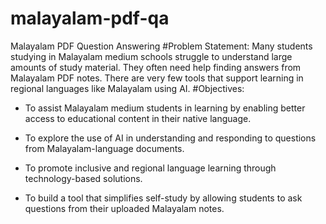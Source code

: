 # malayalam-pdf-qa
Malayalam PDF Question Answering 
#Problem Statement:
Many students studying in Malayalam medium schools struggle to understand large amounts of study material. They often need help finding answers from Malayalam PDF notes. There are very few tools that support learning in regional languages like Malayalam using AI.
#Objectives:
* To assist Malayalam medium students in learning by enabling better access to educational content in their native language.

* To explore the use of AI in understanding and responding to questions from Malayalam-language documents.

* To promote inclusive and regional language learning through technology-based solutions.

* To build a tool that simplifies self-study by allowing students to ask questions from their uploaded Malayalam notes.




